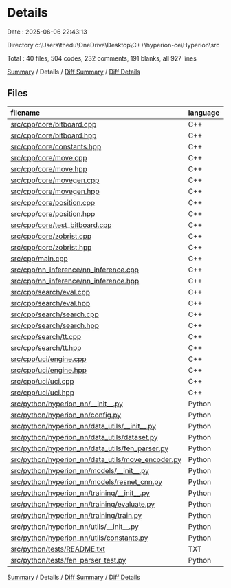 # Details

Date : 2025-06-06 22:43:13

Directory c:\\Users\\thedu\\OneDrive\\Desktop\\C++\\hyperion-ce\\Hyperion\\src

Total : 40 files,  504 codes, 232 comments, 191 blanks, all 927 lines

[Summary](results.md) / Details / [Diff Summary](diff.md) / [Diff Details](diff-details.md)

## Files
| filename | language | code | comment | blank | total |
| :--- | :--- | ---: | ---: | ---: | ---: |
| [src/cpp/core/bitboard.cpp](/src/cpp/core/bitboard.cpp) | C++ | 95 | 47 | 18 | 160 |
| [src/cpp/core/bitboard.hpp](/src/cpp/core/bitboard.hpp) | C++ | 53 | 7 | 20 | 80 |
| [src/cpp/core/constants.hpp](/src/cpp/core/constants.hpp) | C++ | 19 | 2 | 5 | 26 |
| [src/cpp/core/move.cpp](/src/cpp/core/move.cpp) | C++ | 0 | 0 | 2 | 2 |
| [src/cpp/core/move.hpp](/src/cpp/core/move.hpp) | C++ | 0 | 0 | 2 | 2 |
| [src/cpp/core/movegen.cpp](/src/cpp/core/movegen.cpp) | C++ | 0 | 0 | 2 | 2 |
| [src/cpp/core/movegen.hpp](/src/cpp/core/movegen.hpp) | C++ | 0 | 0 | 2 | 2 |
| [src/cpp/core/position.cpp](/src/cpp/core/position.cpp) | C++ | 0 | 0 | 2 | 2 |
| [src/cpp/core/position.hpp](/src/cpp/core/position.hpp) | C++ | 0 | 0 | 2 | 2 |
| [src/cpp/core/test\_bitboard.cpp](/src/cpp/core/test_bitboard.cpp) | C++ | 64 | 11 | 17 | 92 |
| [src/cpp/core/zobrist.cpp](/src/cpp/core/zobrist.cpp) | C++ | 0 | 0 | 2 | 2 |
| [src/cpp/core/zobrist.hpp](/src/cpp/core/zobrist.hpp) | C++ | 0 | 0 | 2 | 2 |
| [src/cpp/main.cpp](/src/cpp/main.cpp) | C++ | 0 | 0 | 2 | 2 |
| [src/cpp/nn\_inference/nn\_inference.cpp](/src/cpp/nn_inference/nn_inference.cpp) | C++ | 0 | 1 | 0 | 1 |
| [src/cpp/nn\_inference/nn\_inference.hpp](/src/cpp/nn_inference/nn_inference.hpp) | C++ | 0 | 1 | 0 | 1 |
| [src/cpp/search/eval.cpp](/src/cpp/search/eval.cpp) | C++ | 0 | 0 | 2 | 2 |
| [src/cpp/search/eval.hpp](/src/cpp/search/eval.hpp) | C++ | 0 | 0 | 2 | 2 |
| [src/cpp/search/search.cpp](/src/cpp/search/search.cpp) | C++ | 0 | 0 | 2 | 2 |
| [src/cpp/search/search.hpp](/src/cpp/search/search.hpp) | C++ | 0 | 0 | 2 | 2 |
| [src/cpp/search/tt.cpp](/src/cpp/search/tt.cpp) | C++ | 0 | 0 | 2 | 2 |
| [src/cpp/search/tt.hpp](/src/cpp/search/tt.hpp) | C++ | 0 | 0 | 2 | 2 |
| [src/cpp/uci/engine.cpp](/src/cpp/uci/engine.cpp) | C++ | 0 | 0 | 2 | 2 |
| [src/cpp/uci/engine.hpp](/src/cpp/uci/engine.hpp) | C++ | 0 | 0 | 2 | 2 |
| [src/cpp/uci/uci.cpp](/src/cpp/uci/uci.cpp) | C++ | 0 | 0 | 2 | 2 |
| [src/cpp/uci/uci.hpp](/src/cpp/uci/uci.hpp) | C++ | 0 | 0 | 2 | 2 |
| [src/python/hyperion\_nn/\_\_init\_\_.py](/src/python/hyperion_nn/__init__.py) | Python | 0 | 2 | 1 | 3 |
| [src/python/hyperion\_nn/config.py](/src/python/hyperion_nn/config.py) | Python | 0 | 5 | 2 | 7 |
| [src/python/hyperion\_nn/data\_utils/\_\_init\_\_.py](/src/python/hyperion_nn/data_utils/__init__.py) | Python | 0 | 2 | 1 | 3 |
| [src/python/hyperion\_nn/data\_utils/dataset.py](/src/python/hyperion_nn/data_utils/dataset.py) | Python | 10 | 15 | 9 | 34 |
| [src/python/hyperion\_nn/data\_utils/fen\_parser.py](/src/python/hyperion_nn/data_utils/fen_parser.py) | Python | 97 | 85 | 35 | 217 |
| [src/python/hyperion\_nn/data\_utils/move\_encoder.py](/src/python/hyperion_nn/data_utils/move_encoder.py) | Python | 45 | 17 | 18 | 80 |
| [src/python/hyperion\_nn/models/\_\_init\_\_.py](/src/python/hyperion_nn/models/__init__.py) | Python | 0 | 2 | 1 | 3 |
| [src/python/hyperion\_nn/models/resnet\_cnn.py](/src/python/hyperion_nn/models/resnet_cnn.py) | Python | 0 | 2 | 0 | 2 |
| [src/python/hyperion\_nn/training/\_\_init\_\_.py](/src/python/hyperion_nn/training/__init__.py) | Python | 0 | 2 | 1 | 3 |
| [src/python/hyperion\_nn/training/evaluate.py](/src/python/hyperion_nn/training/evaluate.py) | Python | 0 | 0 | 1 | 1 |
| [src/python/hyperion\_nn/training/train.py](/src/python/hyperion_nn/training/train.py) | Python | 0 | 5 | 1 | 6 |
| [src/python/hyperion\_nn/utils/\_\_init\_\_.py](/src/python/hyperion_nn/utils/__init__.py) | Python | 0 | 2 | 1 | 3 |
| [src/python/hyperion\_nn/utils/constants.py](/src/python/hyperion_nn/utils/constants.py) | Python | 28 | 3 | 5 | 36 |
| [src/python/tests/README.txt](/src/python/tests/README.txt) | TXT | 2 | 0 | 1 | 3 |
| [src/python/tests/fen\_parser\_test.py](/src/python/tests/fen_parser_test.py) | Python | 91 | 21 | 16 | 128 |

[Summary](results.md) / Details / [Diff Summary](diff.md) / [Diff Details](diff-details.md)